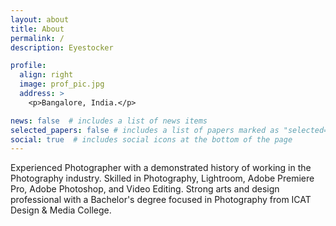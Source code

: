 ```yaml
---
layout: about
title: About
permalink: /
description: Eyestocker

profile:
  align: right
  image: prof_pic.jpg
  address: >
    <p>Bangalore, India.</p>

news: false  # includes a list of news items
selected_papers: false # includes a list of papers marked as "selected={true}"
social: true  # includes social icons at the bottom of the page
---
```


Experienced Photographer with a demonstrated history of working in the Photography industry. Skilled in Photography, Lightroom, Adobe Premiere Pro, Adobe Photoshop, and Video Editing. Strong arts and design professional with a Bachelor's degree focused in Photography from ICAT Design & Media College.
